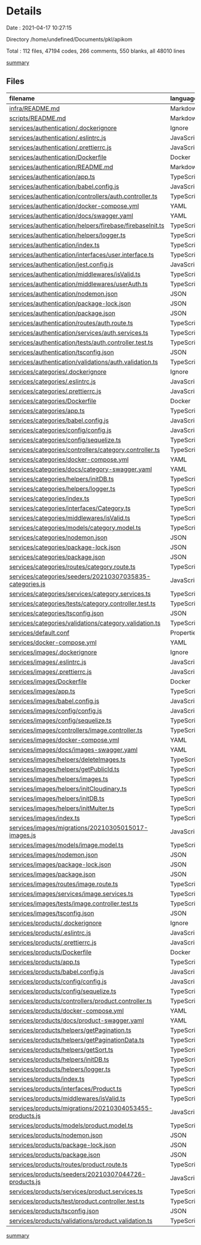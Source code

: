 # Details

Date : 2021-04-17 10:27:15

Directory /home/undefined/Documents/pkl/apikom

Total : 112 files,  47194 codes, 266 comments, 550 blanks, all 48010 lines

[summary](results.md)

## Files
| filename | language | code | comment | blank | total |
| :--- | :--- | ---: | ---: | ---: | ---: |
| [infra/README.md](/infra/README.md) | Markdown | 0 | 0 | 1 | 1 |
| [scripts/README.md](/scripts/README.md) | Markdown | 0 | 0 | 1 | 1 |
| [services/authentication/.dockerignore](/services/authentication/.dockerignore) | Ignore | 2 | 0 | 0 | 2 |
| [services/authentication/.eslintrc.js](/services/authentication/.eslintrc.js) | JavaScript | 23 | 2 | 1 | 26 |
| [services/authentication/.prettierrc.js](/services/authentication/.prettierrc.js) | JavaScript | 7 | 0 | 1 | 8 |
| [services/authentication/Dockerfile](/services/authentication/Dockerfile) | Docker | 12 | 0 | 4 | 16 |
| [services/authentication/README.md](/services/authentication/README.md) | Markdown | 3 | 0 | 3 | 6 |
| [services/authentication/app.ts](/services/authentication/app.ts) | TypeScript | 37 | 12 | 11 | 60 |
| [services/authentication/babel.config.js](/services/authentication/babel.config.js) | JavaScript | 7 | 0 | 1 | 8 |
| [services/authentication/controllers/auth.controller.ts](/services/authentication/controllers/auth.controller.ts) | TypeScript | 261 | 0 | 25 | 286 |
| [services/authentication/docker-compose.yml](/services/authentication/docker-compose.yml) | YAML | 10 | 0 | 1 | 11 |
| [services/authentication/docs/swagger.yaml](/services/authentication/docs/swagger.yaml) | YAML | 195 | 1 | 4 | 200 |
| [services/authentication/helpers/firebase/firebaseInit.ts](/services/authentication/helpers/firebase/firebaseInit.ts) | TypeScript | 14 | 0 | 5 | 19 |
| [services/authentication/helpers/logger.ts](/services/authentication/helpers/logger.ts) | TypeScript | 17 | 0 | 3 | 20 |
| [services/authentication/index.ts](/services/authentication/index.ts) | TypeScript | 9 | 0 | 3 | 12 |
| [services/authentication/interfaces/user.interface.ts](/services/authentication/interfaces/user.interface.ts) | TypeScript | 6 | 0 | 1 | 7 |
| [services/authentication/jest.config.js](/services/authentication/jest.config.js) | JavaScript | 6 | 0 | 1 | 7 |
| [services/authentication/middlewares/isValid.ts](/services/authentication/middlewares/isValid.ts) | TypeScript | 21 | 0 | 3 | 24 |
| [services/authentication/middlewares/userAuth.ts](/services/authentication/middlewares/userAuth.ts) | TypeScript | 21 | 1 | 3 | 25 |
| [services/authentication/nodemon.json](/services/authentication/nodemon.json) | JSON | 3 | 0 | 1 | 4 |
| [services/authentication/package-lock.json](/services/authentication/package-lock.json) | JSON | 10,884 | 0 | 1 | 10,885 |
| [services/authentication/package.json](/services/authentication/package.json) | JSON | 60 | 0 | 1 | 61 |
| [services/authentication/routes/auth.route.ts](/services/authentication/routes/auth.route.ts) | TypeScript | 24 | 0 | 12 | 36 |
| [services/authentication/services/auth.services.ts](/services/authentication/services/auth.services.ts) | TypeScript | 40 | 0 | 9 | 49 |
| [services/authentication/tests/auth.controller.test.ts](/services/authentication/tests/auth.controller.test.ts) | TypeScript | 436 | 10 | 21 | 467 |
| [services/authentication/tsconfig.json](/services/authentication/tsconfig.json) | JSON | 17 | 47 | 8 | 72 |
| [services/authentication/validations/auth.validation.ts](/services/authentication/validations/auth.validation.ts) | TypeScript | 106 | 0 | 6 | 112 |
| [services/categories/.dockerignore](/services/categories/.dockerignore) | Ignore | 2 | 0 | 0 | 2 |
| [services/categories/.eslintrc.js](/services/categories/.eslintrc.js) | JavaScript | 23 | 2 | 1 | 26 |
| [services/categories/.prettierrc.js](/services/categories/.prettierrc.js) | JavaScript | 7 | 0 | 1 | 8 |
| [services/categories/Dockerfile](/services/categories/Dockerfile) | Docker | 13 | 0 | 4 | 17 |
| [services/categories/app.ts](/services/categories/app.ts) | TypeScript | 39 | 10 | 11 | 60 |
| [services/categories/babel.config.js](/services/categories/babel.config.js) | JavaScript | 7 | 0 | 1 | 8 |
| [services/categories/config/config.js](/services/categories/config/config.js) | JavaScript | 29 | 0 | 3 | 32 |
| [services/categories/config/sequelize.ts](/services/categories/config/sequelize.ts) | TypeScript | 34 | 3 | 6 | 43 |
| [services/categories/controllers/category.controller.ts](/services/categories/controllers/category.controller.ts) | TypeScript | 117 | 0 | 17 | 134 |
| [services/categories/docker-compose.yml](/services/categories/docker-compose.yml) | YAML | 24 | 0 | 1 | 25 |
| [services/categories/docs/category-swagger.yaml](/services/categories/docs/category-swagger.yaml) | YAML | 109 | 0 | 7 | 116 |
| [services/categories/helpers/initDB.ts](/services/categories/helpers/initDB.ts) | TypeScript | 17 | 0 | 3 | 20 |
| [services/categories/helpers/logger.ts](/services/categories/helpers/logger.ts) | TypeScript | 17 | 0 | 3 | 20 |
| [services/categories/index.ts](/services/categories/index.ts) | TypeScript | 3 | 0 | 3 | 6 |
| [services/categories/interfaces/Category.ts](/services/categories/interfaces/Category.ts) | TypeScript | 3 | 0 | 1 | 4 |
| [services/categories/middlewares/isValid.ts](/services/categories/middlewares/isValid.ts) | TypeScript | 16 | 0 | 2 | 18 |
| [services/categories/models/category.model.ts](/services/categories/models/category.model.ts) | TypeScript | 26 | 1 | 4 | 31 |
| [services/categories/nodemon.json](/services/categories/nodemon.json) | JSON | 3 | 0 | 1 | 4 |
| [services/categories/package-lock.json](/services/categories/package-lock.json) | JSON | 10,348 | 0 | 1 | 10,349 |
| [services/categories/package.json](/services/categories/package.json) | JSON | 68 | 0 | 1 | 69 |
| [services/categories/routes/category.route.ts](/services/categories/routes/category.route.ts) | TypeScript | 23 | 0 | 7 | 30 |
| [services/categories/seeders/20210307035835-categories.js](/services/categories/seeders/20210307035835-categories.js) | JavaScript | 26 | 0 | 3 | 29 |
| [services/categories/services/category.services.ts](/services/categories/services/category.services.ts) | TypeScript | 42 | 0 | 6 | 48 |
| [services/categories/tests/category.controller.test.ts](/services/categories/tests/category.controller.test.ts) | TypeScript | 212 | 0 | 24 | 236 |
| [services/categories/tsconfig.json](/services/categories/tsconfig.json) | JSON | 17 | 47 | 8 | 72 |
| [services/categories/validations/category.validation.ts](/services/categories/validations/category.validation.ts) | TypeScript | 16 | 0 | 3 | 19 |
| [services/default.conf](/services/default.conf) | Properties | 27 | 0 | 1 | 28 |
| [services/docker-compose.yml](/services/docker-compose.yml) | YAML | 14 | 0 | 0 | 14 |
| [services/images/.dockerignore](/services/images/.dockerignore) | Ignore | 2 | 0 | 0 | 2 |
| [services/images/.eslintrc.js](/services/images/.eslintrc.js) | JavaScript | 23 | 2 | 1 | 26 |
| [services/images/.prettierrc.js](/services/images/.prettierrc.js) | JavaScript | 7 | 0 | 1 | 8 |
| [services/images/Dockerfile](/services/images/Dockerfile) | Docker | 13 | 0 | 4 | 17 |
| [services/images/app.ts](/services/images/app.ts) | TypeScript | 39 | 10 | 11 | 60 |
| [services/images/babel.config.js](/services/images/babel.config.js) | JavaScript | 7 | 0 | 1 | 8 |
| [services/images/config/config.js](/services/images/config/config.js) | JavaScript | 29 | 0 | 3 | 32 |
| [services/images/config/sequelize.ts](/services/images/config/sequelize.ts) | TypeScript | 34 | 3 | 6 | 43 |
| [services/images/controllers/image.controller.ts](/services/images/controllers/image.controller.ts) | TypeScript | 97 | 1 | 27 | 125 |
| [services/images/docker-compose.yml](/services/images/docker-compose.yml) | YAML | 24 | 0 | 1 | 25 |
| [services/images/docs/images-swagger.yaml](/services/images/docs/images-swagger.yaml) | YAML | 109 | 0 | 7 | 116 |
| [services/images/helpers/deleteImages.ts](/services/images/helpers/deleteImages.ts) | TypeScript | 7 | 0 | 2 | 9 |
| [services/images/helpers/getPublicId.ts](/services/images/helpers/getPublicId.ts) | TypeScript | 11 | 0 | 3 | 14 |
| [services/images/helpers/images.ts](/services/images/helpers/images.ts) | TypeScript | 20 | 0 | 5 | 25 |
| [services/images/helpers/initCloudinary.ts](/services/images/helpers/initCloudinary.ts) | TypeScript | 23 | 0 | 5 | 28 |
| [services/images/helpers/initDB.ts](/services/images/helpers/initDB.ts) | TypeScript | 17 | 0 | 3 | 20 |
| [services/images/helpers/initMulter.ts](/services/images/helpers/initMulter.ts) | TypeScript | 18 | 0 | 8 | 26 |
| [services/images/index.ts](/services/images/index.ts) | TypeScript | 3 | 0 | 3 | 6 |
| [services/images/migrations/20210305015017-images.js](/services/images/migrations/20210305015017-images.js) | JavaScript | 24 | 0 | 3 | 27 |
| [services/images/models/image.model.ts](/services/images/models/image.model.ts) | TypeScript | 15 | 0 | 4 | 19 |
| [services/images/nodemon.json](/services/images/nodemon.json) | JSON | 3 | 0 | 1 | 4 |
| [services/images/package-lock.json](/services/images/package-lock.json) | JSON | 10,889 | 0 | 1 | 10,890 |
| [services/images/package.json](/services/images/package.json) | JSON | 73 | 0 | 1 | 74 |
| [services/images/routes/image.route.ts](/services/images/routes/image.route.ts) | TypeScript | 13 | 0 | 6 | 19 |
| [services/images/services/image.services.ts](/services/images/services/image.services.ts) | TypeScript | 11 | 0 | 3 | 14 |
| [services/images/tests/image.controller.test.ts](/services/images/tests/image.controller.test.ts) | TypeScript | 0 | 0 | 1 | 1 |
| [services/images/tsconfig.json](/services/images/tsconfig.json) | JSON | 17 | 47 | 8 | 72 |
| [services/products/.dockerignore](/services/products/.dockerignore) | Ignore | 2 | 0 | 0 | 2 |
| [services/products/.eslintrc.js](/services/products/.eslintrc.js) | JavaScript | 23 | 2 | 1 | 26 |
| [services/products/.prettierrc.js](/services/products/.prettierrc.js) | JavaScript | 7 | 0 | 1 | 8 |
| [services/products/Dockerfile](/services/products/Dockerfile) | Docker | 13 | 0 | 4 | 17 |
| [services/products/app.ts](/services/products/app.ts) | TypeScript | 37 | 10 | 11 | 58 |
| [services/products/babel.config.js](/services/products/babel.config.js) | JavaScript | 7 | 0 | 1 | 8 |
| [services/products/config/config.js](/services/products/config/config.js) | JavaScript | 29 | 0 | 3 | 32 |
| [services/products/config/sequelize.ts](/services/products/config/sequelize.ts) | TypeScript | 34 | 3 | 6 | 43 |
| [services/products/controllers/product.controller.ts](/services/products/controllers/product.controller.ts) | TypeScript | 184 | 4 | 28 | 216 |
| [services/products/docker-compose.yml](/services/products/docker-compose.yml) | YAML | 24 | 0 | 1 | 25 |
| [services/products/docs/product-swagger.yaml](/services/products/docs/product-swagger.yaml) | YAML | 153 | 0 | 7 | 160 |
| [services/products/helpers/getPagination.ts](/services/products/helpers/getPagination.ts) | TypeScript | 5 | 0 | 2 | 7 |
| [services/products/helpers/getPaginationData.ts](/services/products/helpers/getPaginationData.ts) | TypeScript | 11 | 0 | 4 | 15 |
| [services/products/helpers/getSort.ts](/services/products/helpers/getSort.ts) | TypeScript | 14 | 0 | 1 | 15 |
| [services/products/helpers/initDB.ts](/services/products/helpers/initDB.ts) | TypeScript | 17 | 0 | 3 | 20 |
| [services/products/helpers/logger.ts](/services/products/helpers/logger.ts) | TypeScript | 17 | 0 | 3 | 20 |
| [services/products/index.ts](/services/products/index.ts) | TypeScript | 3 | 0 | 3 | 6 |
| [services/products/interfaces/Product.ts](/services/products/interfaces/Product.ts) | TypeScript | 6 | 0 | 1 | 7 |
| [services/products/middlewares/isValid.ts](/services/products/middlewares/isValid.ts) | TypeScript | 16 | 0 | 2 | 18 |
| [services/products/migrations/20210304053455-products.js](/services/products/migrations/20210304053455-products.js) | JavaScript | 45 | 0 | 3 | 48 |
| [services/products/models/product.model.ts](/services/products/models/product.model.ts) | TypeScript | 18 | 0 | 6 | 24 |
| [services/products/nodemon.json](/services/products/nodemon.json) | JSON | 3 | 0 | 1 | 4 |
| [services/products/package-lock.json](/services/products/package-lock.json) | JSON | 10,426 | 0 | 1 | 10,427 |
| [services/products/package.json](/services/products/package.json) | JSON | 71 | 0 | 1 | 72 |
| [services/products/routes/product.route.ts](/services/products/routes/product.route.ts) | TypeScript | 12 | 1 | 10 | 23 |
| [services/products/seeders/20210307044726-products.js](/services/products/seeders/20210307044726-products.js) | JavaScript | 34 | 0 | 3 | 37 |
| [services/products/services/product.services.ts](/services/products/services/product.services.ts) | TypeScript | 39 | 0 | 8 | 47 |
| [services/products/test/product.controller.test.ts](/services/products/test/product.controller.test.ts) | TypeScript | 866 | 0 | 48 | 914 |
| [services/products/tsconfig.json](/services/products/tsconfig.json) | JSON | 17 | 47 | 8 | 72 |
| [services/products/validations/product.validation.ts](/services/products/validations/product.validation.ts) | TypeScript | 30 | 0 | 6 | 36 |

[summary](results.md)